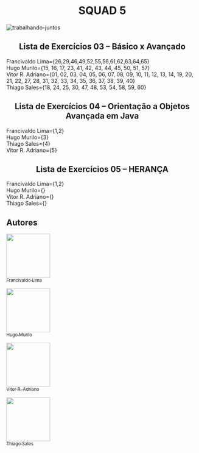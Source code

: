 <h1 align="center">SQUAD 5 </h1>

![trabalhando-juntos](https://github.com/francivaldolima/angular-proway/assets/54116971/1ed79166-47e5-415b-81b5-656def100fa7)

<h2 align="center">Lista de Exercícios 03 – Básico x Avançado</h2>
Francivaldo Lima={26,29,46,49,52,55,56,61,62,63,64,65}<br>
Hugo Murilo={15, 16, 17, 23, 41, 42, 43, 44, 45, 50, 51, 57}<br>
Vitor R. Adriano={01, 02, 03, 04, 05, 06, 07, 08, 09, 10, 11, 12, 13, 14, 19, 20, 21, 22, 27, 28, 31, 32, 33, 34, 35, 36, 37, 38, 39, 40}<br>
Thiago Sales={18, 24, 25, 30, 47, 48, 53, 54, 58, 59, 60}<br>

 <h2 align="center"> 
    Lista de Exercícios 04 – Orientação a Objetos Avançada em Java
</h2>
Francivaldo Lima={1,2}<br>
Hugo Murilo={3}<br>
Thiago Sales={4}<br>
Vitor R. Adriano={5}<br>

<h2 align="center"> 
    Lista de Exercícios 05 – HERANÇA
</h2>

Francivaldo Lima={1,2}<br>
Hugo Murilo={}<br>
Vitor R. Adriano={}<br>
Thiago Sales={}<br>

## Autores
[<img src="https://avatars.githubusercontent.com/u/54116971?v=4" width=115><br><sub>Francivaldo Lima</sub>](https://github.com/francivaldolima)

[<img src="https://avatars.githubusercontent.com/u/129471528?v=4" width=115><br><sub>Hugo Murilo</sub>](https://github.com/hugomurilo)

[<img src="https://avatars.githubusercontent.com/u/90075349?v=4" width=115><br><sub>Vitor R. Adriano</sub>](https://github.com/vradriano)

[<img src="https://avatars.githubusercontent.com/u/86448522?v=4" width=115><br><sub>Thiago Sales </sub>](https://github.com/txiami)

